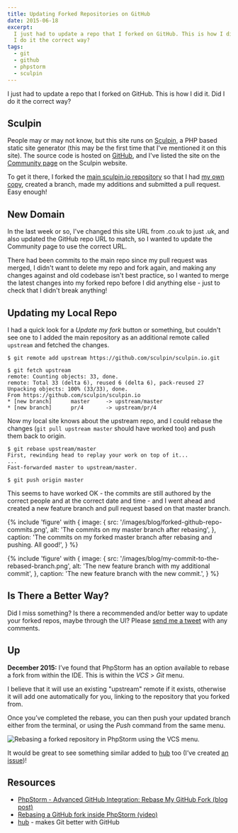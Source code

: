 ```yaml
---
title: Updating Forked Repositories on GitHub
date: 2015-06-18
excerpt:
  I just had to update a repo that I forked on GitHub. This is how I did it. Did
  I do it the correct way?
tags:
  - git
  - github
  - phpstorm
  - sculpin
---
```


I just had to update a repo that I forked on GitHub. This is how I did it. Did I
do it the correct way?

## Sculpin

People may or may not know, but this site runs on
[Sculpin](https://sculpin.io/), a PHP based static site generator (this may be
the first time that I've mentioned it on this site). The source code is hosted
on [GitHub](https://github.com/opdavies/oliverdavies.uk), and I've listed the
site on the [Community page](https://sculpin.io/community/) on the Sculpin
website.

To get it there, I forked the
[main sculpin.io repository](https://github.com/sculpin/sculpin.io) so that I
had [my own copy](https://github.com/opdavies/sculpin.io), created a branch,
made my additions and submitted a pull request. Easy enough!

## New Domain

In the last week or so, I've changed this site URL from .co.uk to just .uk, and
also updated the GitHub repo URL to match, so I wanted to update the Community
page to use the correct URL.

There had been commits to the main repo since my pull request was merged, I
didn't want to delete my repo and fork again, and making any changes against and
old codebase isn't best practice, so I wanted to merge the latest changes into
my forked repo before I did anything else - just to check that I didn't break
anything!

## Updating my Local Repo

I had a quick look for a _Update my fork_ button or something, but couldn't see
one to I added the main repository as an additional remote called `upstream` and
fetched the changes.

```language-bash
$ git remote add upstream https://github.com/sculpin/sculpin.io.git

$ git fetch upstream
remote: Counting objects: 33, done.
remote: Total 33 (delta 6), reused 6 (delta 6), pack-reused 27
Unpacking objects: 100% (33/33), done.
From https://github.com/sculpin/sculpin.io
* [new branch]      master     -> upstream/master
* [new branch]      pr/4       -> upstream/pr/4
```

Now my local site knows about the upstream repo, and I could rebase the changes
(`git pull upstream master` should have worked too) and push them back to
origin.

```language-bash
$ git rebase upstream/master
First, rewinding head to replay your work on top of it...
...
Fast-forwarded master to upstream/master.

$ git push origin master
```

This seems to have worked OK - the commits are still authored by the correct
people and at the correct date and time - and I went ahead and created a new
feature branch and pull request based on that master branch.

{% include 'figure' with {
    image: {
        src: '/images/blog/forked-github-repo-commits.png',
        alt: 'The commits on my master branch after rebasing',
    },
    caption: 'The commits on my forked master branch after rebasing and pushing. All good!',
} %}

{% include 'figure' with {
    image: {
        src: '/images/blog/my-commit-to-the-rebased-branch.png',
        alt: 'The new feature branch with my additional commit',
    },
    caption: 'The new feature branch with the new commit.',
} %}

## Is There a Better Way?

Did I miss something? Is there a recommended and/or better way to update your
forked repos, maybe through the UI? Please
<a href="https://twitter.com/?status=Rebasing GitHub Forks: @{{ site.twitter.user }}">send
me a tweet</a> with any comments.

## Up

**December 2015:** I’ve found that PhpStorm has an option available to rebase a
fork from within the IDE. This is within the _VCS_ > _Git_ menu.

I believe that it will use an existing "upstream" remote if it exists, otherwise
it will add one automatically for you, linking to the repository that you forked
from.

Once you’ve completed the rebase, you can then push your updated branch either
from the terminal, or using the _Push_ command from the same menu.

![Rebasing a forked repository in PhpStorm using the VCS menu.](/images/blog/github-fork-rebase-phpstorm.png)

It would be great to see something similar added to
[hub](https://hub.github.com) too (I’ve created
[an issue](https://github.com/github/hub/issues/1047))!

## Resources

- [PhpStorm - Advanced GitHub Integration: Rebase My GitHub Fork (blog post)](http://blog.jetbrains.com/idea/2011/02/advanced-github-integration-rebase-my-github-fork/)
- [Rebasing a GitHub fork inside PhpStorm (video)](https://www.youtube.com/watch?v=Twy-dhVgN4k)
- [hub](https://hub.github.com) - makes Git better with GitHub
